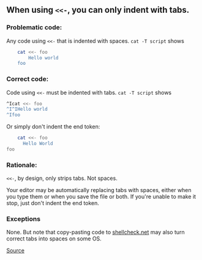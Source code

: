 ## When using `<<-`, you can only indent with tabs.

### Problematic code:

Any code using `<<-` that is indented with spaces. `cat -T script` shows

```sh
    cat <<- foo
        Hello world
    foo
```

### Correct code:

Code using `<<-` must be indented with tabs. `cat -T script` shows

```sh
^Icat <<- foo
^I^IHello world
^Ifoo
```

Or simply don't indent the end token:

```sh
    cat <<- foo
      Hello World
foo
```

### Rationale:

`<<-`, by design, only strips tabs. Not spaces.

Your editor may be automatically replacing tabs with spaces, either when you type them or when you save the file or both. If you're unable to make it stop, just don't indent the end token.

### Exceptions

None. But note that copy-pasting code to [shellcheck.net](http://www.shellcheck.net) may also turn correct tabs into spaces on some OS.

[Source](https://github.com/koalaman/shellcheck/wiki/SC1040)

